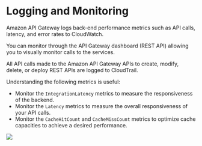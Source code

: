 # Logging and Monitoring

Amazon API Gateway logs back-end performance metrics such as API calls, latency, and error rates to CloudWatch.

You can monitor through the API Gateway dashboard (REST API) allowing you to visually monitor calls to the services.

All API calls made to the Amazon API Gateway APIs to create, modify, delete, or deploy REST APIs are logged to CloudTrail.

Understanding the following metrics is useful:

- Monitor the `IntegrationLatency` metrics to measure the responsiveness of the backend.
- Monitor the `Latency` metrics to measure the overall responsiveness of your API calls.
- Monitor the `CacheHitCount` and `CacheMissCount` metrics to optimize cache capacities to achieve a desired performance.

![](https://digitalcloud.training/wp-content/uploads/2022/01/amazon-api-gateway-monitoring-and-logging.jpeg)
